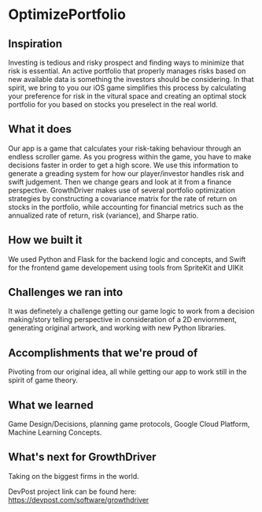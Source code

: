 # OptimizePortfolio

## Inspiration

Investing is tedious and risky prospect and finding ways to minimize that risk is essential. An active portfolio that properly manages risks based on new available data is something the investors should be considering. In that spirit, we bring to you our iOS game simplifies this process by calculating your preference for risk in the vitural space and creating an optimal stock portfolio for you based on stocks you preselect in the real world.

## What it does

Our app is a game that calculates your risk-taking behaviour through an endless scroller game. As you progress within the game, you have to make decisions faster in order to get a high score. We use this information to generate a greading system for how our player/investor handles risk and swift judgement. Then we change gears and look at it from a finance perspective. GrowthDriver makes use of several portfolio optimization strategies by constructing a covariance matrix for the rate of return on stocks in the portfolio, while accounting for financial metrics such as the annualized rate of return, risk (variance), and Sharpe ratio.

## How we built it

We used Python and Flask for the backend logic and concepts, and Swift for the frontend game developement using tools from SpriteKit and UIKit

## Challenges we ran into

It was definetely a challenge getting our game logic to work from a decision making/story telling perspective in consideration of a 2D enviornment, generating original artwork, and working with new Python libraries.

## Accomplishments that we're proud of

Pivoting from our original idea, all while getting our app to work still in the spirit of game theory.

## What we learned

Game Design/Decisions, planning game protocols, Google Cloud Platform, Machine Learning Concepts.

## What's next for GrowthDriver

Taking on the biggest firms in the world.

DevPost project link can be found here: https://devpost.com/software/growthdriver

